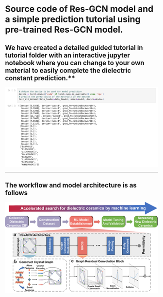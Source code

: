 # Source code of Res-GCN model and a simple prediction tutorial using pre-trained Res-GCN model.<br>

## We have created a detailed guided tutorial in tutorial folder with an interactive jupyter notebook where you can change to your own material to easily complete the dielectric constant prediction.** <br>

![image](./prediction_tutor.png) <br>

---

## The workflow and model architecture is as follows <br>

![image](./model_structure.png)
